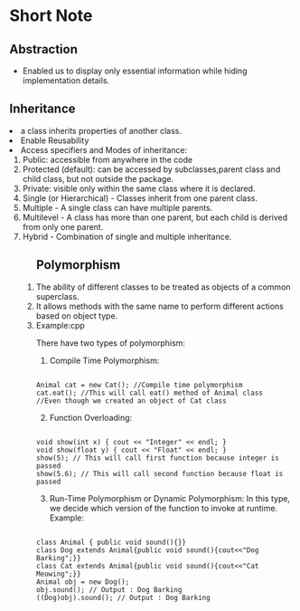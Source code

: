 # Short Note

## Abstraction

<ul>
<li> Enabled us to display only essential information while hiding implementation details.
</ul>

## Inheritance

<li>  a class inherits properties of another class.
<li> Enable Reusability
<li> Access specifiers and Modes of inheritance:
<ol>
<li> Public: accessible from anywhere in the code </li>
<li> Protected (default): can be accessed by subclasses,parent class and child class, but not outside the package.</li>
<li> Private: visible only within the same class where it is declared. </li>

<li> Single (or Hierarchical) - Classes inherit from one parent class.</li>
<li> Multiple - A single class can have multiple parents.</li>
<li> Multilevel - A class has more than one parent, but each child is derived from only one parent.</li>
<li> Hybrid - Combination of single and multiple inheritance.</li>
<ol>


## Polymorphism

<li> The ability of different classes to be treated as objects of a common superclass.
<li> It allows methods with the same name to perform different actions based on object type.
<li> Example:cpp

There have two types of polymorphism:
1. Compile Time Polymorphism:
<pre><code>
Animal cat = new Cat(); //Compile time polymorphism
cat.eat(); //This will call eat() method of Animal class
//Even though we created an object of Cat class
</code></pre>

2. Function Overloading:
<pre><code>
void show(int x) { cout << "Integer" << endl; }
void show(float y) { cout << "Float" << endl; }
show(5); // This will call first function because integer is passed
show(5.6); // This will call second function because float is passed
</code></pre>
3. Run-Time Polymorphism or Dynamic Polymorphism:
In this type, we decide which version of the function to invoke at runtime.
Example:
<pre><code>
class Animal { public void sound(){}}
class Dog extends Animal{public void sound(){cout<<"Dog Barking";}}
class Cat extends Animal{public void sound(){cout<<"Cat Meowing";}}
Animal obj = new Dog();
obj.sound(); // Output : Dog Barking
((Dog)obj).sound(); // Output : Dog Barking
</code></pre>
 